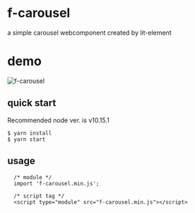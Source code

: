 # f-carousel
a simple carousel webcomponent created by lit-element

# demo
![f-carousel](https://user-images.githubusercontent.com/24326687/53708651-ca71d980-3e77-11e9-8bfd-869e8d7854c3.gif)

## quick start

Recommended node ver. is v10.15.1

```
$ yarn install
$ yarn start
```

## usage

```
  /* module */
  import 'f-carousel.min.js';

  /* script tag */
  <script type="module" src="f-carousel.min.js"></script>

```
